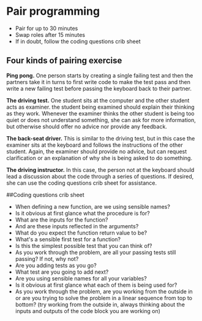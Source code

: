 # Pair programming 

+ Pair for up to 30 minutes 
+ Swap roles after 15 minutes 
+ If in doubt, follow the coding questions crib sheet  

## Four kinds of pairing exercise 

**Ping pong.** One person starts by creating a single failing test and then the partners take it in turns to first write code to make the test pass and then write a new failing test before passing the keyboard back to their partner.  

**The driving test.** One student sits at the computer and the other student acts as examiner. the student being examined should explain their thinking as they work. Whenever the examiner thinks the other student is being too quiet or does not understand something, she can ask for more information, but otherwise should offer no advice nor provide any feedback.  

**The back-seat driver.** This is similar to the driving test, but in this case the examiner sits at the keyboard and follows the instructions of the other student. Again, the examiner should provide no advice, but can request clarification or an explanation of why she is being asked to do something.  

**The driving instructor.** In this case, the person not at the keyboard should lead a discussion about the code through a series of questions. If desired, she can use the coding questions crib sheet for assistance.  

##Coding questions crib sheet  

+ When defining a new function, are we using sensible names? 
+ Is it obvious at first glance what the procedure is for?  
+ What are the inputs for the function? 
+ And are these inputs reflected in the arguments?  
+ What do you expect the function return value to be?
+ What's a sensible first test for a function? 
+ Is this the simplest possible test that you can think of?  
+ As you work through the problem, are all your passing tests still passing? If not, why not?  
+ Are you adding tests as you go? 
+ What test are you going to add next?  
+ Are you using sensible names for all your variables? 
+ Is it obvious at first glance what each of them is being used for?  
+ As you work through the problem, are you working from the outside in or are you trying to solve the problem in a linear sequence from top to bottom? (try working from the outside in, always thinking about the inputs and outputs of the code block you are working on)

